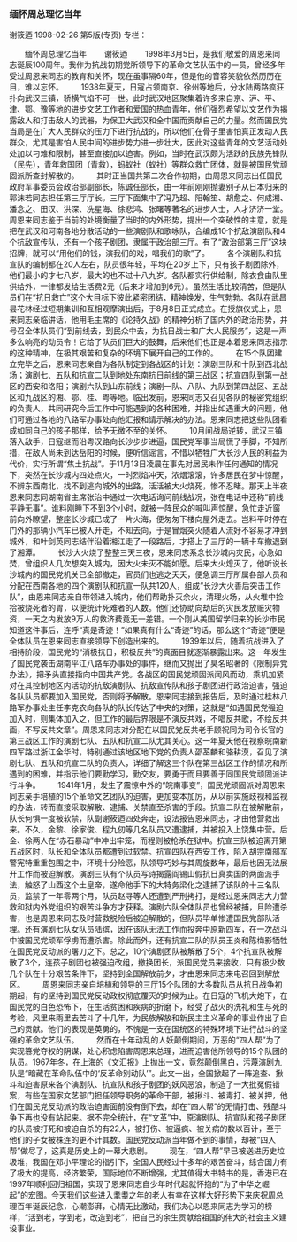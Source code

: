 ### 缅怀周总理忆当年
谢筱迺
1998-02-26
第5版(专页)
专栏：

　　缅怀周总理忆当年
　　谢筱迺
　　1998年3月5日，是我们敬爱的周恩来同志诞辰100周年。我作为抗战初期党所领导下的革命文艺队伍中的一员，曾经多年受过周恩来同志的教育和关怀，现在虽事隔60年，但是他的音容笑貌依然历历在目，难以忘怀。
　　1938年夏天，日寇占领南京、徐州等地后，分水陆两路疯狂扑向武汉三镇，骄横气焰不可一世。此时武汉地区聚集着许多来自京、沪、平、津、鄂、豫等地的进步文艺工作者和爱国的热血青年，他们强烈希望以文艺作为揭露敌人和打击敌人的武器，为保卫大武汉和全中国而贡献自己的力量。然而国民党当局是在广大人民群众的压力下进行抗战的，所以他们在骨子里害怕真正发动人民群众，尤其是害怕人民中间的进步势力进一步壮大，因此对这些青年的文艺活动处处加以刁难和限制，甚至直接加以迫害。例如，当时在武汉颇为活跃的民族先锋队（民先），青年救国团（青救），蚂蚁社（蚁社）等群众救亡团体，就是被国民党顽固派所查封解散的。
　　其时正当国共第二次合作初期，由周恩来同志出任国民政府军事委员会政治部副部长，陈诚任部长，由一年前刚刚抛妻别子从日本归来的郭沫若同志担任第三厅厅长。三厅下面集中了冯乃超、阳翰笙、胡愈之、何成湘、潘念之、田汉、洪深、冼星海、徐悲鸿、张曙等著名的进步人士，人才济济一堂。周恩来同志鉴于当前的处境衡量了当时的内外形势，提出一个突破性的主意，就是把在武汉和河南各地分散活动的一些演剧队和歌咏队，合编成10个抗敌演剧队和4个抗敌宣传队，还有一个孩子剧团，隶属于政治部三厅。有了“政治部第三厅”这块招牌，就可以“用他们的钱，演我们的戏，唱我们的歌”了。
　　各个演剧队和抗宣队的编制都在20人左右，队员很年轻，平均在20岁上下，只有孩子剧团除外，他们最小的才七八岁，最大的也不过十八九岁。各队都实行供给制，除衣食由队里供给外，一律都发给生活费2元（后来才增加到6元）。虽然生活比较清苦，但是队员们在“抗日救亡”这个大目标下彼此紧密团结，精神焕发，生气勃勃。各队在武昌昙花林经过短期集训和互相观摩演出后，于8月8日正式成立。在授旗仪式上，恩来同志亲临讲话，他用毛主席的《论持久战》的精神分析了国内外的政治形势，并号召全体队员们“到前线去，到民众中去，为抗日战士和广大人民服务”，这是一声多么响亮的动员令！它给了队员们巨大的鼓舞，后来他们也正是本着恩来同志指示的这种精神，在极其艰苦和复杂的环境下展开自己的工作的。
　　在15个队团建立完毕之后，恩来同志亲自为各队制定到各战区的计划：演剧三队和十队到西北战场；演剧七、五队和抗宣二队到地处东南抗日前线的第三战区；抗宣四队到第一战区的西安和洛阳；演剧六队到山东前线；演剧一队、八队、九队到第四战区、五战区和九战区的湘、鄂、桂、粤等地。临出发前，恩来同志又召见各队的秘密党组织的负责人，共同研究今后工作中可能遇到的各种困难，并指出如遇重大的问题，他们可通过各地的八路军办事处向他汇报和请示解决的办法。恩来同志把这些队团看成如同自己的孩子那样，给予无微不至的关怀。
　　10月间战局逆转，武汉三镇落入敌手，日寇继而沿粤汉路向长沙步步进逼，国民党军事当局慌了手脚，不知所措，在敌人尚未到达岳阳的时候，便听信谣言，不惜以牺牲广大长沙人民的利益为代价，实行所谓“焦土抗战”。于11月13日凌晨在事先对居民未作任何通知的情况下，突然在长沙城内四处点火，一时烈焰冲天，浓烟滚滚，许多居民在梦中惊醒，不辨东西南北，找不到逃向城外的出路，活活被大火烧死，惨不忍睹。那天上半夜恩来同志同湖南省主席张治中通过一次电话询问前线战况，张在电话中还称“前线平静无事”。谁料刚睡下不到3个小时，就被一阵民众的喊叫声惊醒，急忙走近窗前向外瞭望，整座长沙城已成了一片火海，便匆匆下楼向屋外走去。岂料平时停在门外的那辆小汽车已被人开走，不知去向，于是冒烟突火随着人流好不容易才冲到城外，和叶剑英同志结伴沿着湘江走了一段路后，才搭上了三厅的一辆卡车撤退到了湘潭。
　　长沙大火烧了整整三天三夜，恩来同志系念长沙城内灾民，心急如焚，曾组织人几次想突入城内，因大火未灭不能如愿。后来大火熄灭了，他听说长沙城内的国民党机关已全部撤走，官员们也逃之夭夭，便急调三厅所属各部人员和分配在西南各地的四个演剧队和抗宣一队共120人，组成“长沙大火善后突击工作队”，由恩来同志亲自带领进入城内，他们帮助扑灭余火，清理火场，从火堆中捡拾被烧死者的胃，以便统计死难者的人数。他们还协助向劫后的灾民发放赈灾物资，一天之内发放9万人的救济费竟无一差错。一个刚从美国留学归来的长沙市民知道这件事后，连呼“真是奇迹！”如果真有什么“奇迹”的话，那么这个“奇迹”便是全体队员在恩来同志直接领导下创造出来的。
　　1939年以后，随着抗战进入了相持阶段，国民党的“消极抗日，积极反共”的真面目就逐渐暴露出来。这一年发生了国民党袭击湖南平江八路军办事处的事件，继而又抛出了臭名昭著的《限制异党办法》，把矛头直接指向中国共产党。各战区的国民党顽固派闻风而动，乘机加紧对在其控制地区内活动的抗敌演剧队、抗敌宣传队和孩子剧团进行政治迫害，强迫各队队员都要加入国民党，否则将予解散。恩来同志接到报告后，及时通过桂林八路军办事处主任李克农向各队的队长传达了中央的对策，这就是“如遇国民党强迫加入时，则集体加入之，但工作的最后界限是不演反共戏，不唱反共歌，不绘反共画，不写反共文章”。周恩来同志对分配在以国民党反共老手顾祝同为司令长官的第三战区工作的演剧七队、五队和抗宣二队尤其关心。这一年夏天他在视察皖南新四军路过浙江金华时，特别通过该地区地下党的负责人邵荃麟和骆耕漠，召见了演剧七队、五队和抗宣二队的负责人，详细了解这三个队在第三战区工作的情况和所遇到的困难，并指示他们要勤学习，勤交友，要勇于而且要善于同国民党顽固派进行斗争。
　　1941年1月，发生了震惊中外的“皖南事变”，国民党顽固派对周恩来同志亲手培植的15个革命文艺团队的迫害，更加变本加厉，从以前实施歧视和监视的办法，转而直接采取解散、逮捕、关禁直至杀害的手段。抗宣二队在被解散前，队长何惧一度被软禁，队副谢筱迺四处奔走，设法报告恩来同志，才由他营救出来。不久，金黎、徐家俊、程九仞等几名队员又遭逮捕，并被投入上饶集中营。后金、徐两人在“赤石暴动”中冲出牢笼，而程则被枪杀在狱中。抗宣三队被迫离开第五战区时，队长和全体队员都遭到过软禁。抗宣四队在西安工作，陷入胡宗南部军警宪特重重包围之中，环境十分险恶，队领导巧妙与其周旋数年，最后也因无法展开工作而被迫解散。演剧三队有个队员写诗揭露阎锡山假抗日真卖国的两面派手法，触怒了山西这个土皇帝，遂命他手下的大特务梁化之逮捕了该队的十三名队员，监禁了一年零两个月，队员赵寻等人还遭到严刑拷打，是经过恩来同志大力营救和狱内外党组织的艰苦斗争方才获释。演剧六队全体队员也曾经被捕，且险遭杀害，也是周恩来同志及时营救脱险后被迫解散的，但队员毕单惨遭国民党部队活埋。还有演剧七队女队员陆缤，因在该队无法工作而投奔中原新四军，在一次战斗中被国民党顽军俘虏而遭杀害。除此而外，还有抗宣二队的队员王炎和陈梅影牺牲在国民党反动派的屠刀之下。总之，10个演剧团队被解散了5个，4个抗宣队被解散了3个，连孩子剧团也被强迫改组，撤换团长，派国民党员来接收，只有极少数几个队在十分艰苦条件下，坚持到全国解放前夕，才由恩来同志来电召回到解放区。
　　周恩来同志亲自培植和领导的三厅15个队团的大多数队员从抗日战争初期起，有的坚持到国民党反动政权彻底覆灭的时候为止。在日寇的飞机大炮下，在国民党的白色恐怖下，在生活贫困和疾病的折磨下，经受了战火的洗礼和生与死的考验，风里来雨里去苦斗了十几年，为民族解放和新民主主义革命的事业作出了自己的贡献。他们的表现是英勇的，不愧是一支在国统区的特殊环境下进行战斗的坚强的革命文艺队伍。
　　然而在十年动乱的人妖颠倒期间，万恶的“四人帮”为了实现篡党夺权的阴谋，处心积虑陷害周恩来总理，进而迫害他所领导的15个队团的队员。1967年冬，在上海的《文汇报》上抛出一文，竟然颠倒黑白，污蔑演剧九队是“暗藏在革命队伍中的‘反革命别动队’”。此文一出，全国掀起了一阵追查、揪斗和迫害原来各个演剧队、抗宣队和孩子剧团的妖风恶浪，制造了一大批冤假错案，有些在国家文艺部门担任领导职务的革命干部，被揪斗、被毒打、被关押，他们在国民党反动派的政治迫害面前没有倒下去，却在“四人帮”的无情打击、残酷斗争下再也没有站起来。据不完全统计，在“文革”中，原演剧队、抗宣队和孩子剧团的队员被打死和被迫自杀的有22人，被打伤、被逼疯、被关病的数以百计，至于他们的子女被株连的更不计其数。国民党反动派当年做不到的事情，却被“四人帮”做尽了，这真是历史上的一幕大悲剧。
　　现在，“四人帮”早已被送进历史垃圾堆，我国在邓小平理论的指引下，全国人民经过十多年的艰苦奋斗，综合国力有了极大的提高，经济繁荣，国际地位不断增强，尤其值得大书特书的是，香港已在1997年顺利回归祖国，实现了恩来同志自少年时代起就怀抱的“为了中华之崛起”的宏图。今天我们这些进入耄耋之年的老人有幸在这样大好形势下来庆祝周总理百年诞辰纪念，心潮澎湃，心情无比激动，我们决心以恩来同志为学习的榜样，“活到老，学到老，改造到老”，把自己的余生贡献给祖国的伟大的社会主义建设事业。
